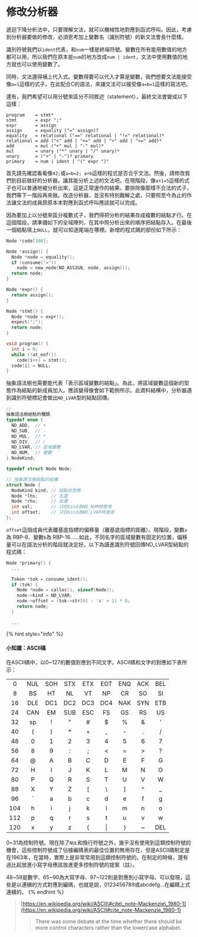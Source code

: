 # 修改分析器

遞迴下降分析法中，只要理解文法，就可以機械性地對應到函式呼叫。因此，考慮到分析器要做的修改，必須思考加上變數名（識別符號）的新文法會長什麼樣。

識別符號我們以`ident`代表，和`num`一樣是終端符號。變數在所有能用數值的地方都可以用，所以我們在原本是`num`的地方改成`num | ident`，文法中使用數值的地方就也可以使用變數了。

同時，文法還得補上代入式。變數得要可以代入才算是變數，我們想要文法能接受像`a=1`這樣的式子。在此配合C的語法，來讓文法可以接受像`a=b=1`這樣的寫法吧。

還有，我們希望可以用分號來區分不同敘述（statement），最終文法會變成以下這樣：

```text
program    = stmt*
stmt       = expr ";"
expr       = assign
assign     = equality ("=" assign)?
equality   = relational ("==" relational | "!=" relational)*
relational = add ("<" add | "<=" add | ">" add | ">=" add)*
add        = mul ("+" mul | "-" mul)*
mul        = unary ("*" unary | "/" unary)*
unary      = ("+" | "-")? primary
primary    = num | ident | "(" expr ")"
```

首先請先確認看看像`42;`或`a=b=2; a+b`這樣的程式是否合乎文法。然後，請修改我們到目前做好的分析器，讓其能分析上述的文法吧。在現階段，像`a+1=5`這樣的式子也可以普通地被分析出來，這是正常運作的結果。要排除像那樣不合法的式子，我們等下一階段再來做。改造分析器，並沒有特別難解之處，只要照至今為止的作法讓文法的成員原原本本對應到函式呼叫應該就可以完成。

因為要加上以分號來區分複數式子，我們得把分析的結果存成複數的結點才行。在這個階段，請準備如下的全域陣列，在其中照分析出來的順序把結點存入。在最後一個結點填上`NULL`，就可以知道尾端在哪裡。新增的程式碼的部份如下所示：

```c
Node *code[100];

Node *assign() {
  Node *node = equality();
  if (consume("="))
    node = new_node(ND_ASSIGN, node, assign());
  return node;
}

Node *expr() {
  return assign();
}

Node *stmt() {
  Node *node = expr();
  expect(";");
  return node;
}

void program() {
  int i = 0;
  while (!at_eof())
    code[i++] = stmt();
  code[i] = NULL;
}
```

抽象語法樹也需要能代表「表示區域變數的結點」。為此，將區域變數這個新的型態作為結點的新成員加入。應該變得像會如下範例所示。此資料結構中，分析器遇到識別符號標記會做出`ND_LVAR`型的結點回傳。

```c
// 抽象語法樹結點的種類
typedef enum {
  ND_ADD,  // +
  ND_SUB,  // -
  ND_MUL,  // *
  ND_DIV,  // /
  ND_LVAR, // 區域變數
  ND_NUM,  // 整數
} NodeKind;

typedef struct Node Node;

// 抽象語法樹結點的結構
struct Node {
  NodeKind kind; // 結點的型態
  Node *lhs;     // 左邊
  Node *rhs;     // 右邊
  int val;       // 只在kind為ND_NUM時使用
  int offset;    // 只在kind為ND_LVAR時使用
};
```

`offset`這個成員代表離基底指標的偏移量（離基底指標的距離）。現階段，變數`a`為 RBP-8、變數`b`為 RBP-16……如此，不同名字的區域變數有固定的位置，偏移量可以在語法分析的階段就決定好。以下為讀進識別符號回傳ND\_LVAR型結點的程式碼：

```c
Node *primary() {
  ...

  Token *tok = consume_ident();
  if (tok) {
    Node *node = calloc(1, sizeof(Node));
    node->kind = ND_LVAR;
    node->offset = (tok->str[0] - 'a' + 1) * 8;
    return node;
  }

  ...
```

{% hint style="info" %}
#### 小知識：ASCII碼

在ASCII碼中，以0~127的數值對應到不同文字。ASCII碼和文字的對應如下表所示：

|  |  |  |  |  |  |  |  |  |
| :---: | :---: | :---: | :---: | :---: | :---: | :---: | :---: | :---: |
| 0 | NUL | SOH | STX | ETX | EOT | ENQ | ACK | BEL |
| 8 | BS | HT | NL | VT | NP | CR | SO | SI |
| 16 | DLE | DC1 | DC2 | DC3 | DC4 | NAK | SYN | ETB |
| 24 | CAN | EM | SUB | ESC | FS | GS | RS | US |
| 32 | sp | ! | " | \# | $ | % | & | ' |
| 40 | \( | \) | \* | + | , | - | . | / |
| 48 | 0 | 1 | 2 | 3 | 4 | 5 | 6 | 7 |
| 56 | 8 | 9 | : | ; | &lt; | = | &gt; | ? |
| 64 | @ | A | B | C | D | E | F | G |
| 72 | H | I | J | K | L | M | N | O |
| 80 | P | Q | R | S | T | U | V | W |
| 88 | X | Y | Z | \[ | \ | \] | ^ | \_ |
| 96 | \` | a | b | c | d | e | f | g |
| 104 | h | i | j | k | l | m | n | o |
| 112 | p | q | r | s | t | u | v | w |
| 120 | x | y | z | { | \| | } | ~ | DEL |

0~31為控制符號。現在除了`NUL`和換行符號之外，幾乎沒有使用到這類控制符號的機會，這些控制符號成了佔據編碼表的最佳位置的無用存在，但是ASCII碼制定是在1963年，在當時，實際上是非常常用到這類控制符號的。在制定的時候，還有過比起放進小寫字母應該放進更多控制符號的提案（註）。

48~58是數字、65~90為大寫字母、97~122則是對應到小寫字母。可以發現，這些是以連續的方式對應到編碼，也就是說，0123456789或abcdefg...在編碼上式連續的。
{% endhint %}

> [https://en.wikipedia.org/wiki/ASCII\#cite\_note-Mackenzie\_1980-1](https://en.wikipedia.org/wiki/ASCII#cite_note-Mackenzie_1980-1)
>
> > There was some debate at the time whether there should be more control characters rather than the lowercase alphabet.

